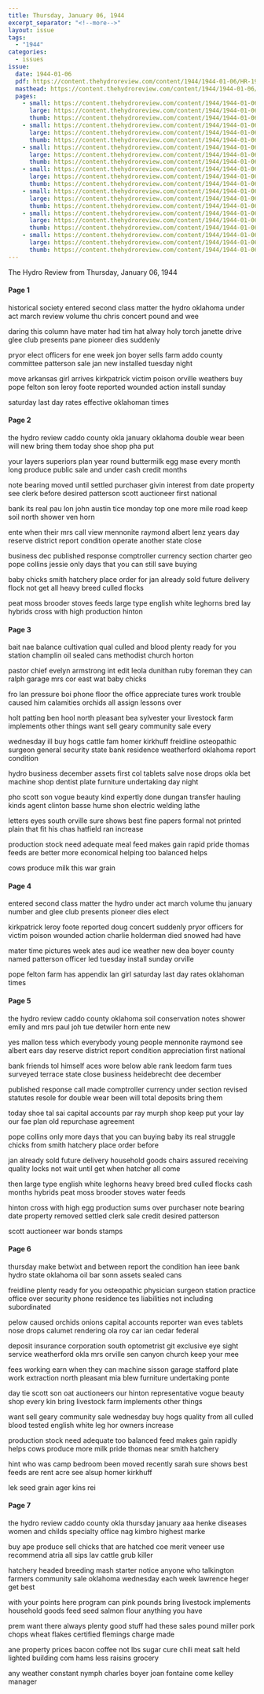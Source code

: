 ```yaml
---
title: Thursday, January 06, 1944
excerpt_separator: "<!--more-->"
layout: issue
tags:
  - "1944"
categories:
  - issues
issue:
  date: 1944-01-06
  pdf: https://content.thehydroreview.com/content/1944/1944-01-06/HR-1944-01-06.pdf
  masthead: https://content.thehydroreview.com/content/1944/1944-01-06/masthead/HR-1944-01-06.jpg
  pages:
    - small: https://content.thehydroreview.com/content/1944/1944-01-06/small/HR-1944-01-06-01.jpg
      large: https://content.thehydroreview.com/content/1944/1944-01-06/large/HR-1944-01-06-01.jpg
      thumb: https://content.thehydroreview.com/content/1944/1944-01-06/thumbnails/HR-1944-01-06-01.jpg
    - small: https://content.thehydroreview.com/content/1944/1944-01-06/small/HR-1944-01-06-02.jpg
      large: https://content.thehydroreview.com/content/1944/1944-01-06/large/HR-1944-01-06-02.jpg
      thumb: https://content.thehydroreview.com/content/1944/1944-01-06/thumbnails/HR-1944-01-06-02.jpg
    - small: https://content.thehydroreview.com/content/1944/1944-01-06/small/HR-1944-01-06-03.jpg
      large: https://content.thehydroreview.com/content/1944/1944-01-06/large/HR-1944-01-06-03.jpg
      thumb: https://content.thehydroreview.com/content/1944/1944-01-06/thumbnails/HR-1944-01-06-03.jpg
    - small: https://content.thehydroreview.com/content/1944/1944-01-06/small/HR-1944-01-06-04.jpg
      large: https://content.thehydroreview.com/content/1944/1944-01-06/large/HR-1944-01-06-04.jpg
      thumb: https://content.thehydroreview.com/content/1944/1944-01-06/thumbnails/HR-1944-01-06-04.jpg
    - small: https://content.thehydroreview.com/content/1944/1944-01-06/small/HR-1944-01-06-05.jpg
      large: https://content.thehydroreview.com/content/1944/1944-01-06/large/HR-1944-01-06-05.jpg
      thumb: https://content.thehydroreview.com/content/1944/1944-01-06/thumbnails/HR-1944-01-06-05.jpg
    - small: https://content.thehydroreview.com/content/1944/1944-01-06/small/HR-1944-01-06-06.jpg
      large: https://content.thehydroreview.com/content/1944/1944-01-06/large/HR-1944-01-06-06.jpg
      thumb: https://content.thehydroreview.com/content/1944/1944-01-06/thumbnails/HR-1944-01-06-06.jpg
    - small: https://content.thehydroreview.com/content/1944/1944-01-06/small/HR-1944-01-06-07.jpg
      large: https://content.thehydroreview.com/content/1944/1944-01-06/large/HR-1944-01-06-07.jpg
      thumb: https://content.thehydroreview.com/content/1944/1944-01-06/thumbnails/HR-1944-01-06-07.jpg
---
```


The Hydro Review from Thursday, January 06, 1944

<!--more-->

<h4>Page 1</h4>
<p>historical society entered second class matter the hydro oklahoma under act march review volume thu chris concert pound and wee</p>
<p>daring this column have mater had tim hat alway holy torch janette drive glee club presents pane pioneer dies suddenly</p>
<p>pryor elect officers for ene week jon boyer sells farm addo county committee patterson sale jan new installed tuesday night</p>
<p>move arkansas girl arrives kirkpatrick victim poison orville weathers buy pope felton son leroy foote reported wounded action install sunday</p>
<p>saturday last day rates effective oklahoman times </p></p>
<h4>Page 2</h4>
<p>the hydro review caddo county okla january oklahoma double wear been will new bring them today shoe shop pha put</p>
<p>your layers superiors plan year round buttermilk egg mase every month long produce public sale and under cash credit months</p>
<p>note bearing moved until settled purchaser givin interest from date property see clerk before desired patterson scott auctioneer first national</p>
<p>bank its real pau lon john austin tice monday top one more mile road keep soil north shower ven horn</p>
<p>ente when their mrs call view mennonite raymond albert lenz years day reserve district report condition operate another state close</p>
<p>business dec published response comptroller currency section charter geo pope collins jessie only days that you can still save buying</p>
<p>baby chicks smith hatchery place order for jan already sold future delivery flock not get all heavy breed culled flocks</p>
<p>peat moss brooder stoves feeds large type english white leghorns bred lay hybrids cross with high production hinton </p></p>
<h4>Page 3</h4>
<p>bait nae balance cultivation qual culled and blood plenty ready for you station champlin oil sealed cans methodist church horton</p>
<p>pastor chief evelyn armstrong int edit leola dunithan ruby foreman they can ralph garage mrs cor east wat baby chicks</p>
<p>fro lan pressure boi phone floor the office appreciate tures work trouble caused him calamities orchids all assign lessons over</p>
<p>holt patting ben hool north pleasant bea sylvester your livestock farm implements other things want sell geary community sale every</p>
<p>wednesday ill buy hogs cattle fam homer kirkhuff freidline osteopathic surgeon general security state bank residence weatherford oklahoma report condition</p>
<p>hydro business december assets first col tablets salve nose drops okla bet machine shop dentist plate furniture undertaking day night</p>
<p>pho scott son vogue beauty kind expertly done dungan transfer hauling kinds agent clinton basse hume shon electric welding lathe</p>
<p>letters eyes south orville sure shows best fine papers formal not printed plain that fit his chas hatfield ran increase</p>
<p>production stock need adequate meal feed makes gain rapid pride thomas feeds are better more economical helping too balanced helps</p>
<p>cows produce milk this war grain </p></p>
<h4>Page 4</h4>
<p>entered second class matter the hydro under act march volume thu january number and glee club presents pioneer dies elect</p>
<p>kirkpatrick leroy foote reported doug concert suddenly pryor officers for victim poison wounded action charlie holderman died snowed had have</p>
<p>mater time pictures week ates aud ice weather new dea boyer county named patterson officer led tuesday install sunday orville</p>
<p>pope felton farm has appendix lan girl saturday last day rates oklahoman times </p></p>
<h4>Page 5</h4>
<p>the hydro review caddo county oklahoma soil conservation notes shower emily and mrs paul joh tue detwiler horn ente new</p>
<p>yes mallon tess which everybody young people mennonite raymond see albert ears day reserve district report condition appreciation first national</p>
<p>bank friends tol himself aces wore below able rank leedom farm tues surveyed terrace state close business heidebrecht dee december</p>
<p>published response call made comptroller currency under section revised statutes resole for double wear been will total deposits bring them</p>
<p>today shoe tal sai capital accounts par ray murph shop keep put your lay our fae plan old repurchase agreement</p>
<p>pope collins only more days that you can buying baby its real struggle chicks from smith hatchery place order before</p>
<p>jan already sold future delivery household goods chairs assured receiving quality locks not wait until get when hatcher all come</p>
<p>then large type english white leghorns heavy breed bred culled flocks cash months hybrids peat moss brooder stoves water feeds</p>
<p>hinton cross with high egg production sums over purchaser note bearing date property removed settled clerk sale credit desired patterson</p>
<p>scott auctioneer war bonds stamps </p></p>
<h4>Page 6</h4>
<p>thursday make betwixt and between report the condition han ieee bank hydro state oklahoma oil bar sonn assets sealed cans</p>
<p>freidline plenty ready for you osteopathic physician surgeon station practice office over security phone residence tes liabilities not including subordinated</p>
<p>pelow caused orchids onions capital accounts reporter wan eves tablets nose drops calumet rendering ola roy car ian cedar federal</p>
<p>deposit insurance corporation south optometrist git exclusive eye sight service weatherford okla mrs orville sen canyon church keep your mee</p>
<p>fees working earn when they can machine sisson garage stafford plate work extraction north pleasant mia blew furniture undertaking ponte</p>
<p>day tie scott son oat auctioneers our hinton representative vogue beauty shop every kin bring livestock farm implements other things</p>
<p>want sell geary community sale wednesday buy hogs quality from all culled blood tested english white leg hor owners increase</p>
<p>production stock need adequate too balanced feed makes gain rapidly helps cows produce more milk pride thomas near smith hatchery</p>
<p>hint who was camp bedroom been moved recently sarah sure shows best feeds are rent acre see alsup homer kirkhuff</p>
<p>lek seed grain ager kins rei </p></p>
<h4>Page 7</h4>
<p>the hydro review caddo county okla thursday january aaa henke diseases women and childs specialty office nag kimbro highest marke</p>
<p>buy ape produce sell chicks that are hatched coe merit veneer use recommend atria all sips lav cattle grub killer</p>
<p>hatchery headed breeding mash starter notice anyone who talkington farmers community sale oklahoma wednesday each week lawrence heger get best</p>
<p>with your points here program can pink pounds bring livestock implements household goods feed seed salmon flour anything you have</p>
<p>prem want there always plenty good stuff had these sales pound miller pork chops wheat flakes certified flemings charge made</p>
<p>ane property prices bacon coffee not lbs sugar cure chili meat salt held lighted building com hams less raisins grocery</p>
<p>any weather constant nymph charles boyer joan fontaine come kelley manager </p></p>

